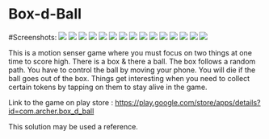 # Box-d-Ball


#Screenshots:
![](screenshots/1.png)
![](screenshots/2.png)
![](screenshots/3.png)
![](screenshots/4.png)
![](screenshots/5.png)
![](screenshots/6.png)
![](screenshots/7.png)
![](screenshots/8.png)
![](screenshots/9.png)
![](screenshots/10.png)
![](screenshots/11.png)
![](screenshots/12.png)
![](screenshots/13.png)
![](screenshots/14.png)
![](screenshots/15.png)


This is a motion senser game where you must focus on two things at one time to score high.
There is a box & there a ball.
The box follows a random path.
You have to control the ball by moving your phone.
You will die if the ball goes out of the box.
Things get interesting when you need to collect certain tokens by tapping on them to stay alive in the game.


Link to the game on play store : 
https://play.google.com/store/apps/details?id=com.archer.box_d_ball


This solution may be used a reference.

